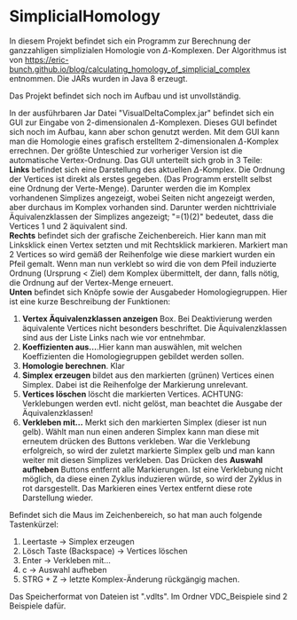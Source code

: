 # SimplicialHomology

In diesem Projekt befindet sich ein Programm zur Berechnung der ganzzahligen simplizialen Homologie von $\Delta$-Komplexen. Der Algorithmus ist von https://eric-bunch.github.io/blog/calculating_homology_of_simplicial_complex entnommen. Die JARs wurden in Java 8 erzeugt.

Das Projekt befindet sich noch im Aufbau und ist unvollständig.

In der ausführbaren Jar Datei "VisualDeltaComplex.jar" befindet sich ein GUI zur Eingabe von 2-dimensionalen $\Delta$-Komplexen. Dieses GUI befindet sich noch im Aufbau, kann aber schon genutzt werden. Mit dem GUI kann man die Homologie eines grafisch erstelltem 2-dimensionalen $\Delta$-Komplex errechnen. Der größte Unteschied zur vorheriger Version ist die automatische Vertex-Ordnung.
Das GUI unterteilt sich grob in 3 Teile:<br>
**Links**  befindet sich eine Darstellung des aktuellen $\Delta$-Komplex. Die Ordnung der Vertices ist direkt als erstes gegeben. (Das Programm erstellt selbst eine Ordnung der Verte-Menge). Darunter werden die im Komplex vorhandenen Simplizes angezeigt, wobei Seiten nicht angezeigt werden, aber durchaus im Komplex vorhanden sind. Darunter werden nichttriviale Äquivalenzklassen der Simplizes angezeigt; "=(1)(2)" bedeutet, dass die Vertices 1 und 2 äquivalent sind.<br>
**Rechts** befindet sich der grafische Zeichenbereich. Hier kann man mit Linksklick einen Vertex setzten und mit Rechtsklick markieren. Markiert man 2 Vertices so wird gemäß der Reihenfolge wie diese markiert wurden ein Pfeil gemalt. Wenn man nun verklebt so wird die von dem Pfeil induzierte Ordnung (Ursprung < Ziel) dem Komplex übermittelt, der dann, falls nötig, die Ordnung auf der Vertex-Menge erneuert. <br>
**Unten** befindet sich Knöpfe sowie der Ausgabeder Homologiegruppen. Hier ist eine kurze Beschreibung der Funktionen: <br>
1. **Vertex Äquivalenzklassen anzeigen** Box. Bei Deaktivierung werden äquivalente Vertices nicht besonders beschriftet. Die Äquivalenzklassen sind aus der Liste Links nach wie vor entnehmbar.
2. **Koeffizienten aus...**.Hier kann man auswählen, mit welchen Koeffizienten die Homologiegruppen gebildet werden sollen.
3. **Homologie berechnen**. Klar
4. **Simplex erzeugen** bildet aus den markierten (grünen) Vertices einen Simplex. Dabei ist die Reihenfolge der Markierung unrelevant.
5. **Vertices löschen** löscht die markierten Vertices. ACHTUNG: Verklebungen werden evtl. nicht gelöst, man beachtet die Ausgabe der Äquivalenzklassen!
6. **Verkleben mit...** Merkt sich den markierten Simplex (dieser ist nun gelb). Wählt man nun einen anderen Simplex kann man diese mit erneutem drücken des Buttons verkleben. War die Verklebung erfolgreich, so wird der zuletzt markierte Simplex gelb und man kann weiter mit diesen Simplizes verkleben. Das Drücken des **Auswahl aufheben** Buttons entfernt alle Markierungen. Ist eine Verklebung nicht möglich, da diese einen Zyklus induzieren würde, so wird der Zyklus in rot darsgestellt. Das Markieren eines Vertex entfernt diese rote Darstellung wieder.

Befindet sich die Maus im Zeichenbereich, so hat man auch folgende Tastenkürzel:
1. Leertaste -> Simplex erzeugen
2. Lösch Taste (Backspace) -> Vertices löschen
3. Enter -> Verkleben mit...
4. c -> Auswahl aufheben
5. STRG + Z -> letzte Komplex-Änderung rückgängig machen.

Das Speicherformat von Dateien ist ".vdlts". Im Ordner VDC_Beispiele sind 2 Beispiele dafür.
